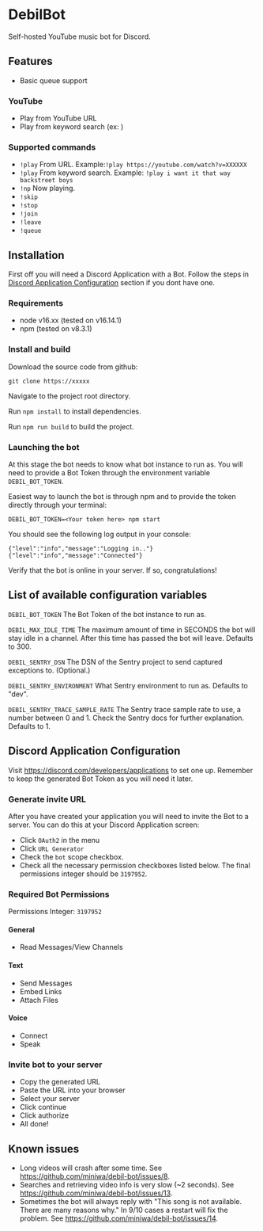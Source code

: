 # DebilBot

Self-hosted YouTube music bot for Discord.

## Features

- Basic queue support

### YouTube

- Play from YouTube URL
- Play from keyword search (ex: )

### Supported commands

- `!play` From URL. Example:`!play https://youtube.com/watch?v=XXXXXX`
- `!play` From keyword search. Example: `!play i want it that way backstreet boys`
- `!np` Now playing.
- `!skip`
- `!stop`
- `!join`
- `!leave`
- `!queue`

## Installation

First off you will need a Discord Application with a Bot. Follow the steps in [Discord Application Configuration](#discord-application-configuration) section if you dont have one.

### Requirements

- node v16.xx (tested on v16.14.1)
- npm (tested on v8.3.1)

### Install and build

Download the source code from github:

`git clone https://xxxxx`

Navigate to the project root directory.

Run `npm install` to install dependencies.

Run `npm run build` to build the project.

### Launching the bot

At this stage the bot needs to know what bot instance to run as. You will need to provide a Bot Token through the environment variable `DEBIL_BOT_TOKEN`.

Easiest way to launch the bot is through npm and to provide the token directly through your terminal:

`DEBIL_BOT_TOKEN=<Your token here> npm start `

You should see the following log output in your console:

```
{"level":"info","message":"Logging in.."}
{"level":"info","message":"Connected"}
```

Verify that the bot is online in your server. If so, congratulations!

## List of available configuration variables

`DEBIL_BOT_TOKEN` The Bot Token of the bot instance to run as.

`DEBIL_MAX_IDLE_TIME` The maximum amount of time in SECONDS the bot will stay idle in a channel. After this time has passed the bot will leave. Defaults to 300.

`DEBIL_SENTRY_DSN` The DSN of the Sentry project to send captured exceptions to. (Optional.)

`DEBIL_SENTRY_ENVIRONMENT` What Sentry environment to run as. Defaults to "dev".

`DEBIL_SENTRY_TRACE_SAMPLE_RATE` The Sentry trace sample rate to use, a number between 0 and 1. Check the Sentry docs for further explanation. Defaults to 1.

## Discord Application Configuration

Visit https://discord.com/developers/applications to set one up. Remember to keep the generated Bot Token as you will need it later.

### Generate invite URL

After you have created your application you will need to invite the Bot to a server. You can do this at your Discord Application screen:

- Click `OAuth2` in the menu
- Click `URL Generator`
- Check the `bot` scope checkbox.
- Check all the necessary permission checkboxes listed below. The final permissions integer should be `3197952`.

### Required Bot Permissions

Permissions Integer: `3197952`

#### General

- Read Messages/View Channels

#### Text

- Send Messages
- Embed Links
- Attach Files

#### Voice

- Connect
- Speak

### Invite bot to your server

- Copy the generated URL
- Paste the URL into your browser
- Select your server
- Click continue
- Click authorize
- All done!

## Known issues

- Long videos will crash after some time. See https://github.com/miniwa/debil-bot/issues/8.
- Searches and retrieving video info is very slow (~2 seconds). See https://github.com/miniwa/debil-bot/issues/13.
- Sometimes the bot will always reply with "This song is not available. There are many reasons why." In 9/10 cases a restart will fix the problem. See https://github.com/miniwa/debil-bot/issues/14.

